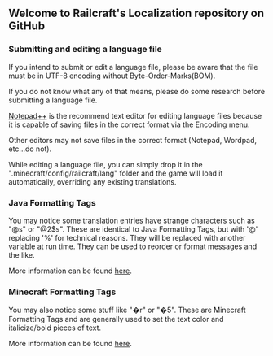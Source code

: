 ## Welcome to Railcraft's Localization repository on GitHub

### Submitting and editing a language file
If you intend to submit or edit a language file, please be aware that the file must be in UTF-8 encoding without Byte-Order-Marks(BOM).

If you do not know what any of that means, please do some research before submitting a language file.

[Notepad++](https://notepad-plus-plus.org/) is the recommend text editor for editing language files because it is capable of saving files in the correct format via the Encoding menu.

Other editors may not save files in the correct format (Notepad, Wordpad, etc...do not).

While editing a language file, you can simply drop it in the ".minecraft/config/railcraft/lang" folder and the game will load it automatically, overriding any existing translations.

### Java Formatting Tags
You may notice some translation entries have strange characters such as "@s" or "@2$s". These are identical to Java Formatting Tags, but with '@' replacing '%' for technical reasons. They will be replaced with another variable at run time. They can be used to reorder or format messages and the like.

More information can be found [here](http://docs.oracle.com/javase/8/docs/api/java/util/Formatter.html).

### Minecraft Formatting Tags
You may also notice some stuff like "�r" or "�5". These are Minecraft Formatting Tags and are generally used to set the text color and italicize/bold pieces of text.

More information can be found [here](http://minecraft.gamepedia.com/Formatting_codes).
